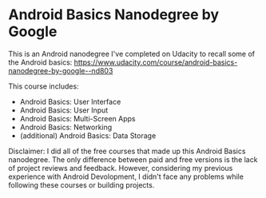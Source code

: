 # Android Basics Nanodegree by Google
This is an Android nanodegree I've completed on Udacity to recall some of the Android basics:
https://www.udacity.com/course/android-basics-nanodegree-by-google--nd803

This course includes:
* Android Basics: User Interface
* Android Basics: User Input
* Android Basics: Multi-Screen Apps
* Android Basics: Networking
* (additional) Android Basics: Data Storage

Disclaimer: 
I did all of the free courses that made up this Android Basics nanodegree. 
The only difference between paid and free versions is the lack of project reviews and feedback.
However, considering my previous experience with Android Devolopment, I didn't face any problems
while following these courses or building projects.
